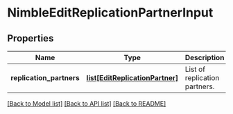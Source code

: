 # NimbleEditReplicationPartnerInput

## Properties
Name | Type | Description | Notes
------------ | ------------- | ------------- | -------------
**replication_partners** | [**list[EditReplicationPartner]**](EditReplicationPartner.md) | List of replication partners. | 

[[Back to Model list]](../README.md#documentation-for-models) [[Back to API list]](../README.md#documentation-for-api-endpoints) [[Back to README]](../README.md)


